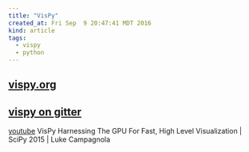 ```yaml
---
title: "VisPy"
created_at: Fri Sep  9 20:47:41 MDT 2016
kind: article
tags:
  - vispy
  - python
---
```


## <a href="http://vispy.org/index.html" target="_blank">vispy.org</a>

## <a href="https://gitter.im/vispy/vispy" target="_blank">vispy on gitter</a>


<a href="https://www.youtube.com/watch?v=_3YoaeoiIFI&index=5&list=PLYx7XA2nY5Gcpabmu61kKcToLz0FapmHu" target="_blank">youtube</a>
VisPy Harnessing The GPU For Fast, High Level Visualization | SciPy 2015 | Luke Campagnola 

<!--
html boilerplate
<a href="" target="_blank"></a>
<a name=""></a>
<img src="" width="400px">
<ul>
  <li></li>
</ul>
<pre>
</pre>
<pre><code>
</code></pre>
<math xmlns='http://www.w3.org/1998/Math/MathML' display='block'>
</math>
-->
